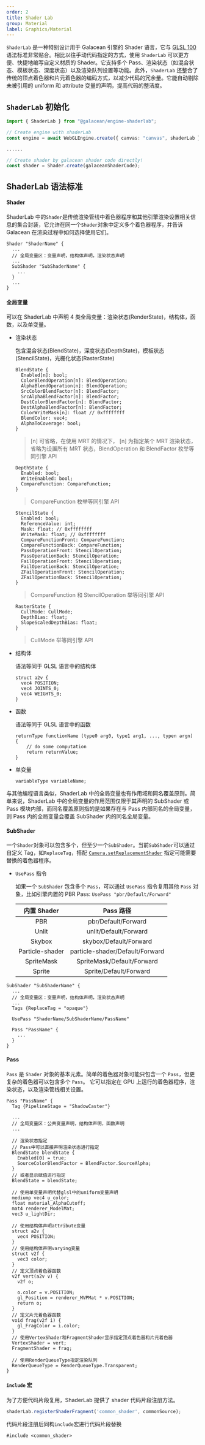 ```yaml
---
order: 2
title: Shader Lab
group: Material
label: Graphics/Material
---
```


`ShaderLab` 是一种特别设计用于 Galacean 引擎的 Shader 语言，它与 [GLSL 100](https://www.khronos.org/files/opengles_shading_language.pdf) 语法标准非常贴合。相比以往手动代码指定的方式，使用 `ShaderLab` 可以更方便、快捷地编写自定义材质的 Shader。它支持多个 Pass、渲染状态（如混合状态、模板状态、深度状态）以及渲染队列设置等功能。此外，`ShaderLab` 还整合了传统的顶点着色器和片元着色器的编码方式，以减少代码的冗余量。它能自动剔除未被引用的 uniform 和 attribute 变量的声明，提高代码的整洁度。

<playground src="shader-lab.ts"></playground>

## `ShaderLab` 初始化

```ts
import { ShaderLab } from "@galacean/engine-shaderlab";

// Create engine with shaderLab
const engine = await WebGLEngine.create({ canvas: "canvas", shaderLab });

......

// Create shader by galacean shader code directly!
const shader = Shader.create(galaceanShaderCode);
```

## ShaderLab 语法标准

#### Shader

ShaderLab 中的`Shader`是传统渲染管线中着色器程序和其他引擎渲染设置相关信息的集合封装，它允许在同一个`Shader`对象中定义多个着色器程序，并告诉 Galacean 在渲染过程中如何选择使用它们。

```
Shader "ShaderName" {
  ...
  // 全局变量区：变量声明，结构体声明，渲染状态声明
  ...
  SubShader "SubShaderName" {
    ...
  }
  ...
}
```

#### 全局变量

可以在 ShaderLab 中声明 4 类全局变量：渲染状态(RenderState)，结构体，函数，以及单变量。

- 渲染状态

  包含混合状态(BlendState)，深度状态(DepthState)，模板状态(StencilState)，光栅化状态(RasterState)

  ```
  BlendState {
    Enabled[n]: bool;
    ColorBlendOperation[n]: BlendOperation;
    AlphaBlendOperation[n]: BlendOperation;
    SrcColorBlendFactor[n]: BlendFactor;
    SrcAlphaBlendFactor[n]: BlendFactor;
    DestColorBlendFactor[n]: BlendFactor;
    DestAlphaBlendFactor[n]: BlendFactor;
    ColorWriteMask[n]: float // 0xffffffff
    BlendColor: vec4;
    AlphaToCoverage: bool;
  }
  ```

  > [n] 可省略，在使用 MRT 的情况下， [n] 为指定某个 MRT 渲染状态，省略为设置所有 MRT 状态，BlendOperation 和 BlendFactor 枚举等同引擎 API

  ```
  DepthState {
    Enabled: bool;
    WriteEnabled: bool;
    CompareFunction: CompareFunction;
  }
  ```

  > CompareFunction 枚举等同引擎 API

  ```
  StencilState {
    Enabled: bool;
    ReferenceValue: int;
    Mask: float; // 0xffffffff
    WriteMask: float; // 0xffffffff
    CompareFunctionFront: CompareFunction;
    CompareFunctionBack: CompareFunction;
    PassOperationFront: StencilOperation;
    PassOperationBack: StencilOperation;
    FailOperationFront: StencilOperation;
    FailOperationBack: StencilOperation;
    ZFailOperationFront: StencilOperation;
    ZFailOperationBack: StencilOperation;
  }
  ```

  > CompareFunction 和 StencilOperation 举等同引擎 API

  ```
  RasterState {
    CullMode: CullMode;
    DepthBias: float;
    SlopeScaledDepthBias: float;
  }
  ```

  > CullMode 举等同引擎 API

- 结构体

  语法等同于 GLSL 语言中的结构体

  ```
  struct a2v {
    vec4 POSITION;
    vec4 JOINTS_0;
    vec4 WEIGHTS_0;
  }
  ```

- 函数

  语法等同于 GLSL 语言中的函数

  ```
  returnType functionName (type0 arg0, type1 arg1, ..., typen argn)
  {
      // do some computation
      return returnValue;
  }
  ```

- 单变量

  ```
  variableType variableName;
  ```

与其他编程语言类似，ShaderLab 中的全局变量也有作用域和同名覆盖原则。简单来说，ShaderLab 中的全局变量的作用范围仅限于其声明的 SubShader 或 Pass 模块内部，而同名覆盖原则指的是如果存在与 Pass 内部同名的全局变量，则 Pass 内的全局变量会覆盖 SubShader 内的同名全局变量。

#### SubShader

一个`Shader`对象可以包含多个，但至少一个`SubShader`。当前`SubShader`可以通过自定义 Tag，如`ReplaceTag`，搭配 [`Camera.setReplacementShader`](${api}/core/Camera) 指定可能需要替换的着色器程序。

- `UsePass` 指令

  如果一个 `SubShader` 包含多个 `Pass`，可以通过 `UsePass` 指令复用其他 `Pass` 对象，比如引擎内置的 PBR Pass: `UsePass "pbr/Default/Forward"`

  |   内置 Shader   |            Pass 路径            |
  | :-------------: | :-----------------------------: |
  |       PBR       |       pbr/Default/Forward       |
  |      Unlit      |      unlit/Default/Forward      |
  |     Skybox      |     skybox/Default/Forward      |
  | Particle-shader | particle-shader/Default/Forward |
  |   SpriteMask    |   SpriteMask/Default/Forward    |
  |     Sprite      |     Sprite/Default/Forward      |

```
SubShader "SubShaderName" {
  ...
  // 全局变量区：变量声明，结构体声明，渲染状态声明
  ...
  Tags {ReplaceTag = "opaque"}

  UsePass "ShaderName/SubShaderName/PassName"

  Pass "PassName" {
    ...
  }
}
```

#### Pass

`Pass` 是 `Shader` 对象的基本元素。简单的着色器对象可能只包含一个 `Pass`，但更复杂的着色器可以包含多个 `Pass`。 它可以指定在 GPU 上运行的着色器程序，渲染状态，以及渲染管线相关设置。

```
Pass "PassName" {
  Tag {PipelineStage = "ShadowCaster"}

  ...
  // 全局变量区：公共变量声明，结构体声明，函数声明
  ...

  // 渲染状态指定
  // Pass中可以直接声明渲染状态进行指定
  BlendState blendState {
    Enabled[0] = true;
    SourceColorBlendFactor = BlendFactor.SourceAlpha;
  }
  // 或者显示赋值进行指定
  BlendState = blendState;

  // 使用单变量声明代替glsl中的uniform变量声明
  mediump vec4 u_color;
  float material_AlphaCutoff;
  mat4 renderer_ModelMat;
  vec3 u_lightDir;

  // 使用结构体声明attribute变量
  struct a2v {
    vec4 POSITION;
  }
  // 使用结构体声明varying变量
  struct v2f {
    vec3 color;
  }
  // 定义顶点着色器函数
  v2f vert(a2v v) {
    v2f o;

    o.color = v.POSITION;
    gl_Position = renderer_MVPMat * v.POSITION;
    return o;
  }
  // 定义片元着色器函数
  void frag(v2f i) {
    gl_FragColor = i.color;
  }
  // 使用VertexShader和FragmentShader显示指定顶点着色器和片元着色器
  VertexShader = vert;
  FragmentShader = frag;

  // 使用RenderQueueType指定渲染队列
  RenderQueueType = RenderQueueType.Transparent;
}
```

#### `include` 宏

为了方便代码片段复用，ShaderLab 提供了 shader 代码片段注册方法。

```ts
shaderLab.registerShaderFragment('common_shader', commonSource);
```

代码片段注册后同构`include`宏进行代码片段替换

```
#include <common_shader>
```
